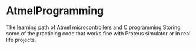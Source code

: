 # AtmelProgramming
The learning path of Atmel microcontrollers and C programming
Storing some of the practicing code that works fine with Proteus simulator or in real life projects. 
